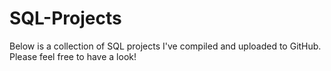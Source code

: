 # SQL-Projects
Below is a collection of SQL projects I've compiled and uploaded to GitHub. Please feel free to have a look!
